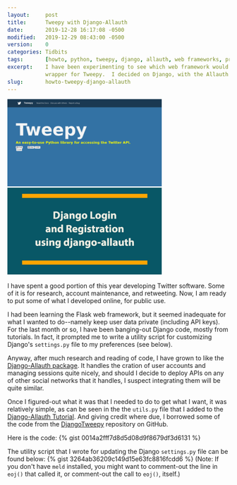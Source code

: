 ```yaml
---
layout:     post
title:      Tweepy with Django-Allauth
date:       2019-12-28 16:17:08 -0500
modified:   2019-12-29 08:43:00 -0500
version:    0
categories: Tidbits
tags:       [howto, python, tweepy, django, allauth, web frameworks, programming]
excerpt:    I have been experimenting to see which web framework would make the better 
            wrapper for Tweepy.  I decided on Django, with the Allauth package.
slug:       howto-tweepy-django-allauth
---
```


<img src="/assets/img/tweepy.org.png" alt="IMAGE" width="350"/>
<img src="/assets/img/djangoallauth.jpg" alt="IMAGE" width="350"/>

I have spent a good portion of this year developing Twitter software.  Some of it is 
for research, account maintenance, and retweeting.  Now, I am ready to put some of 
what I developed online, for public use.

I had been learning the Flask web framework, but it seemed inadequate for what I 
wanted to do--namely keep user data private (including API keys).  For the last month 
or so, I have been banging-out Django code, mostly from tutorials.  In fact, it prompted 
me to write a utility script for customizing Django's `settings.py` file to my 
preferences (see below).

Anyway, after much research and reading of code, I have grown to like the [Django-Allauth 
package][djangoallauth].  It handles the cration of user accounts and managing sessions quite nicely, and
should I decide to deploy APIs on any of other social networks that it handles, I suspect 
integrating them will be quite similar.

Once I figured-out what it was that I needed to do to get what I want, it was relatively 
simple, as can be seen in the the `utils.py` file that I added to the [Django-Allauth 
Tutorial][allauthtut].  And giving credit where due, I borrowed some of the code from 
the [DjangoTweepy][djangotweepy] repository on GitHub.

Here is the code:
{% gist 0014a2fff7d8d5d08d9f8679df3d6131 %}


The utility script that I wrote for updating the Django `settings.py` file can be found 
below:
{% gist 3264ab36209c149d15e63fc8816fcdd6 %}
(Note: If you don't have `meld` installed, you might want to comment-out the line in `eoj()` 
that called it, or comment-out the call to `eoj()`, itself.)



[allauthtut]:       https://wsvincent.com/django-allauth-tutorial/
[djangoallauth]:    https://django-allauth.readthedocs.io/en/latest/
[djangotweepy]:     https://github.com/martinjc/DjangoTweepy/blob/master/src/twitter_auth/utils.py

